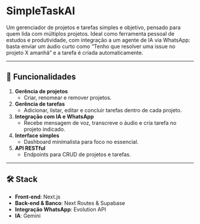 # SimpleTaskAI

Um gerenciador de projetos e tarefas simples e objetivo, pensado para quem lida com múltiplos projetos. Ideal como ferramenta pessoal de estudos e produtividade, com integração a um agente de IA via WhatsApp: basta enviar um áudio curto como “Tenho que resolver uma issue no projeto X amanhã” e a tarefa é criada automaticamente.

---
## 🚀 Funcionalidades

1. **Gerência de projetos**  
   - Criar, renomear e remover projetos.  
2. **Gerência de tarefas**  
   - Adicionar, listar, editar e concluir tarefas dentro de cada projeto.  
3. **Integração com IA e WhatsApp**  
   - Recebe mensagem de voz, transcreve o áudio e cria tarefa no projeto indicado.  
4. **Interface simples**  
   - Dashboard minimalista para foco no essencial.  
5. **API RESTful**  
   - Endpoints para CRUD de projetos e tarefas.  
---

## 🛠 Stack

- **Front-end**: Next.js  
- **Back-end & Banco**: Next Routes & Supabase  
- **Integração WhatsApp**: Evolution API   
- **IA**: Gemini
